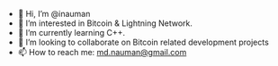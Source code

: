 - 👋 Hi, I’m @inauman
- 👀 I’m interested in Bitcoin & Lightning Network.
- 🌱 I’m currently learning C++.
- 💞️ I’m looking to collaborate on Bitcoin related development projects 
- 📫 How to reach me: md.nauman@gmail.com

<!---
inauman/inauman is a ✨ special ✨ repository because its `README.md` (this file) appears on your GitHub profile.
You can click the Preview link to take a look at your changes.
--->
